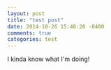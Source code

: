 ```yaml
---
layout: post
title: "test post"
date: 2014-10-26 15:48:20 -0400
comments: true
categories: test
---
```

I kinda know what I'm doing!